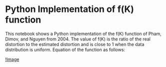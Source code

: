 # Python Implementation of f(K) function
This notebook shows a Python implementation of the f(K) function of Pham, Dimov, and Nguyen from 2004. The value of f(K) is the ratio of the real distortion to the estimated distortion and is close to 1 when the data distribution is uniform. Equation of the function as follows:

[!Image](https://github.com/Vonatzki/pham_dimov_python/tree/master/images/pham_dimov.png)
